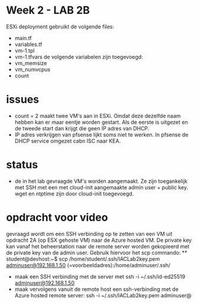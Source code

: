 # Week 2 - LAB 2B
ESXi deployment gebruikt de volgende files:
- main.tf
- variables.tf
- vm-1.tpl
- vm-1.tfvars
de volgende variabelen zijn toegevoegd:
- vm_memsize
- vm_numvcpus
- count

# issues
- count = 2 maakt twee VM's aan in ESXi. Omdat deze dezelfde naam hebben kan er maar eentje worden gestart. Als de eerste is uitgezet en de tweede start dan krijgt die geen IP adres van DHCP. 
- IP adres verkrijgen van pfsense lijkt soms niet te werken. In pfsense de DHCP service omgezet cabn ISC naar KEA. 

# status
- de in het lab gevraagde VM's worden aangemaakt. Ze zijn toegankelijk met SSH met een met cloud-init aangemaakte admin user + public key. wget en ntptime zijn door cloud-init toegevoegd.

# opdracht voor video
gevraagd wordt om een SSH verbinding op te zetten van een VM uit opdracht 2A (op ESX gehoste VM) naar de Azure hosted VM.
De private key kan vanaf het beheerstation naar de remote server worden gekopieerd met de private key van de admin user. Gebruik hiervoor het scp commando:
** student@devhost:~$ scp /home/student/.ssh/IACLab2key.pem adminuser@192.168.1.50 (=voorbeeldadres):/home/adminuser/.ssh/
* maak een SSH verbinding met de server met ssh -i ~/.ssh/id-ed25519 adminuser@192.168.1.50
* maak vervolgens vanuit de remote host een ssh-verbinding met de Azure hosted remote server:
ssh -i ~/.ssh/IACLab2key.pem adminuser@<public ip adres van remote server>
